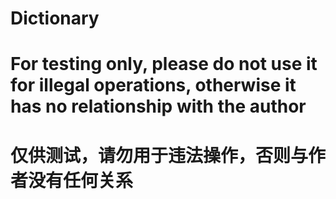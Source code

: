 # Dictionary
# For testing only, please do not use it for illegal operations, otherwise it has no relationship with the author
# 仅供测试，请勿用于违法操作，否则与作者没有任何关系
